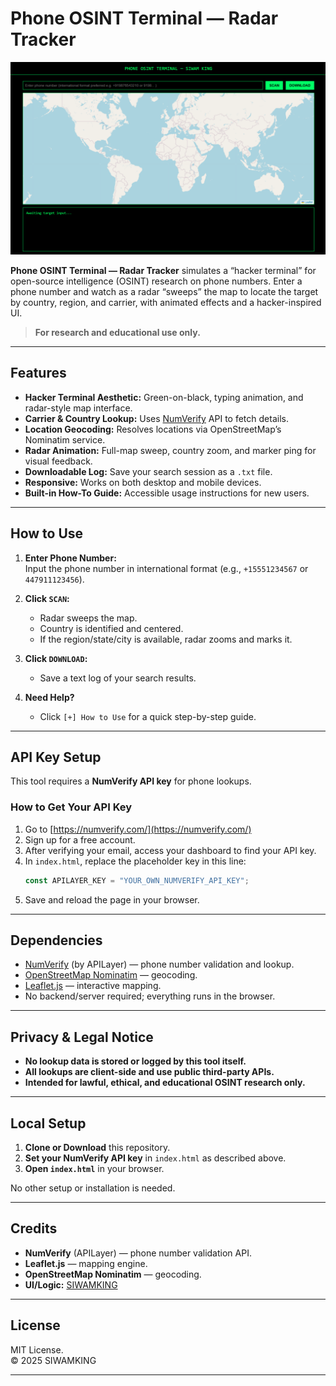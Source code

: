 # Phone OSINT Terminal — Radar Tracker

<p align="center">
  <img src="Screenshot.png" alt="Phone OSINT Terminal Screenshot" width="700"/>
</p>

**Phone OSINT Terminal — Radar Tracker** simulates a “hacker terminal” for open-source intelligence (OSINT) research on phone numbers. Enter a phone number and watch as a radar “sweeps” the map to locate the target by country, region, and carrier, with animated effects and a hacker-inspired UI.

> **For research and educational use only.**

---

## Features

- **Hacker Terminal Aesthetic:** Green-on-black, typing animation, and radar-style map interface.
- **Carrier & Country Lookup:** Uses [NumVerify](https://numverify.com/) API to fetch details.
- **Location Geocoding:** Resolves locations via OpenStreetMap’s Nominatim service.
- **Radar Animation:** Full-map sweep, country zoom, and marker ping for visual feedback.
- **Downloadable Log:** Save your search session as a `.txt` file.
- **Responsive:** Works on both desktop and mobile devices.
- **Built-in How-To Guide:** Accessible usage instructions for new users.

---

## How to Use

1. **Enter Phone Number:**  
   Input the phone number in international format (e.g., `+15551234567` or `447911123456`).

2. **Click `SCAN`:**  
   - Radar sweeps the map.
   - Country is identified and centered.
   - If the region/state/city is available, radar zooms and marks it.

3. **Click `DOWNLOAD`:**  
   - Save a text log of your search results.

4. **Need Help?**  
   - Click `[+] How to Use` for a quick step-by-step guide.

---

## API Key Setup

This tool requires a **NumVerify API key** for phone lookups.

### How to Get Your API Key

1. Go to [https://numverify.com/](https://numverify.com/)
2. Sign up for a free account.
3. After verifying your email, access your dashboard to find your API key.
4. In `index.html`, replace the placeholder key in this line:
   ```js
   const APILAYER_KEY = "YOUR_OWN_NUMVERIFY_API_KEY";
   ```
5. Save and reload the page in your browser.

---

## Dependencies

- [NumVerify](https://numverify.com/) (by APILayer) — phone number validation and lookup.
- [OpenStreetMap Nominatim](https://nominatim.openstreetmap.org/) — geocoding.
- [Leaflet.js](https://leafletjs.com/) — interactive mapping.
- No backend/server required; everything runs in the browser.

---

## Privacy & Legal Notice

- **No lookup data is stored or logged by this tool itself.**
- **All lookups are client-side and use public third-party APIs.**
- **Intended for lawful, ethical, and educational OSINT research only.**

---

## Local Setup

1. **Clone or Download** this repository.
2. **Set your NumVerify API key** in `index.html` as described above.
3. **Open `index.html`** in your browser.

No other setup or installation is needed.

---

## Credits

- **NumVerify** (APILayer) — phone number validation API.
- **Leaflet.js** — mapping engine.
- **OpenStreetMap Nominatim** — geocoding.
- **UI/Logic:** [SIWAMKING](https://github.com/siwam-king1)

---

## License

MIT License.  
© 2025 SIWAMKING

---
